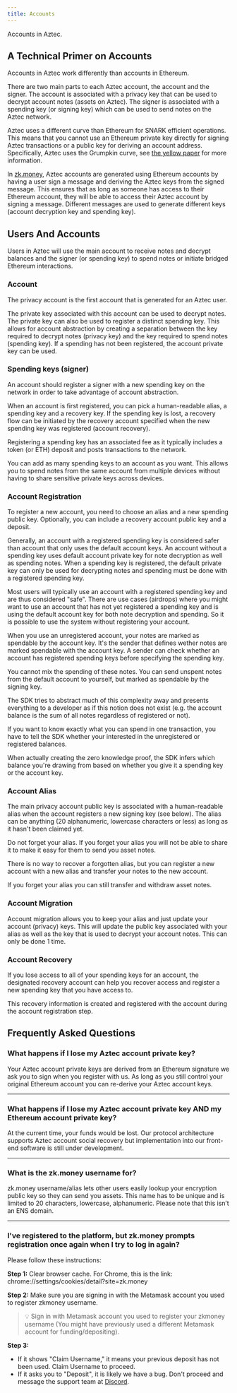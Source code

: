 ```yaml
---
title: Accounts
---
```


Accounts in Aztec.

## A Technical Primer on Accounts

Accounts in Aztec work differently than accounts in Ethereum.

There are two main parts to each Aztec account, the account and the signer. The account is associated with a privacy key that can be used to decrypt account notes (assets on Aztec). The signer is associated with a spending key (or signing key) which can be used to send notes on the Aztec network.

Aztec uses a different curve than Ethereum for SNARK efficient operations. This means that you cannot use an Ethereum private key directly for signing Aztec transactions or a public key for deriving an account address. Specifically, Aztec uses the Grumpkin curve, see [the yellow paper](https://hackmd.io/@aztec-network/ByzgNxBfd#2-Grumpkin---A-curve-on-top-of-BN-254-for-SNARK-efficient-group-operations) for more information.

In [zk.money](https://zk.money), Aztec accounts are generated using Ethereum accounts by having a user sign a message and deriving the Aztec keys from the signed message. This ensures that as long as someone has access to their Ethereum account, they will be able to access their Aztec account by signing a message. Different messages are used to generate different keys (account decryption key and spending key).

## Users And Accounts

Users in Aztec will use the main account to receive notes and decrypt balances and the signer (or spending key) to spend notes or initiate bridged Ethereum interactions.

### Account

The privacy account is the first account that is generated for an Aztec user.

The private key associated with this account can be used to decrypt notes. The private key can also be used to register a distinct spending key. This allows for account abstraction by creating a separation between the key required to decrypt notes (privacy key) and the key required to spend notes (spending key). If a spending has not been registered, the account private key can be used.

### Spending keys (signer)

An account should register a signer with a new spending key on the network in order to take advantage of account abstraction.

When an account is first registered, you can pick a human-readable alias, a spending key and a recovery key. If the spending key is lost, a recovery flow can be initiated by the recovery account specified when the new spending key was registered (account recovery).

Registering a spending key has an associated fee as it typically includes a token (or ETH) deposit and posts transactions to the network.

You can add as many spending keys to an account as you want. This allows you to spend notes from the same account from multiple devices without having to share sensitive private keys across devices.

### Account Registration

To register a new account, you need to choose an alias and a new spending public key. Optionally, you can include a recovery account public key and a deposit.

Generally, an account with a registered spending key is considered safer than account that only uses the default account keys. An account without a spending key uses default account private key for note decryption as well as spending notes. When a spending key is registered, the default private key can only be used for decrypting notes and spending must be done with a registered spending key.

Most users will typically use an account with a registered spending key and are thus considered "safe". There are use cases (airdrops) where you might want to use an account that has not yet registered a spending key and is using the default account key for both note decryption and spending. So it is possible to use the system without registering your account.

When you use an unregistered account, your notes are marked as spendable by the account key. It's the sender that defines wether notes are marked spendable with the account key. A sender can check whether an account has registered spending keys before specifying the spending key.

You cannot mix the spending of these notes. You can send unspent notes from the default account to yourself, but marked as spendable by the signing key.

The SDK tries to abstract much of this complexity away and presents everything to a developer as if this notion does not exist (e.g. the account balance is the sum of all notes regardless of registered or not).

If you want to know exactly what you can spend in one transaction, you have to tell the SDK whether your interested in the unregistered or registered balances.

When actually creating the zero knowledge proof, the SDK infers which balance you're drawing from based on whether you give it a spending key or the account key.

### Account Alias

The main privacy account public key is associated with a human-readable alias when the account registers a new signing key (see below). The alias can be anything (20 alphanumeric, lowercase characters or less) as long as it hasn't been claimed yet.

Do not forget your alias. If you forget your alias you will not be able to share it to make it easy for them to send you asset notes.

There is no way to recover a forgotten alias, but you can register a new account with a new alias and transfer your notes to the new account.

If you forget your alias you can still transfer and withdraw asset notes.

### Account Migration

Account migration allows you to keep your alias and just update your account (privacy) keys. This will update the public key associated with your alias as well as the key that is used to decrypt your account notes. This can only be done 1 time.

### Account Recovery

If you lose access to all of your spending keys for an account, the designated recovery account can help you recover access and register a new spending key that you have access to.

This recovery information is created and registered with the account during the account registration step.

## Frequently Asked Questions

### What happens if I lose my Aztec account private key?

Your Aztec account private keys are derived from an Ethereum signature we ask you to sign when you register with us. As long as you still control your original Ethereum account you can re-derive your Aztec account keys.

---

### What happens if I lose my Aztec account private key AND my Ethereum account private key?

At the current time, your funds would be lost. Our protocol architecture supports Aztec account social recovery but implementation into our front-end software is still under development.

---

### What is the zk.money username for?

zk.money username/alias lets other users easily lookup your encryption public key so they can send you assets. This name has to be unique and is limited to 20 characters, lowercase, alphanumeric. Please note that this isn’t an ENS domain.

---

### I've registered to the platform, but zk.money prompts registration once again when I try to log in again?

Please follow these instructions:

**Step 1:** Clear browser cache. For Chrome, this is the link: chrome://settings/cookies/detail?site=zk.money

**Step 2:** Make sure you are signing in with the Metamask account you used to register zkmoney username.

> 💡 Sign in with Metamask account you used to register your zkmoney username (You might have previously used a different Metamask account for funding/depositing).

**Step 3:**

- If it shows "Claim Username," it means your previous deposit has not been used. Claim Username to proceed.
- If it asks you to "Deposit", it is likely we have a bug. Don't proceed and message the support team at [Discord](https://discord.gg/9TaSvc8f7r).
